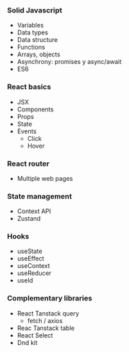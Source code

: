
### Solid Javascript
* Variables
* Data types
* Data structure
* Functions
* Arrays, objects
* Asynchrony: promises y async/await
* ES6
### React basics 
* JSX
* Components
* Props
* State
* Events
	* Click
	* Hover

### React router
* Multiple web pages

### State management
* Context API
* Zustand

### Hooks
* useState
* useEffect
* useContext
* useReducer
* useId

### Complementary libraries
* React Tanstack query
	* fetch / axios
* Reac Tanstack table
* React Select
* Dnd kit


